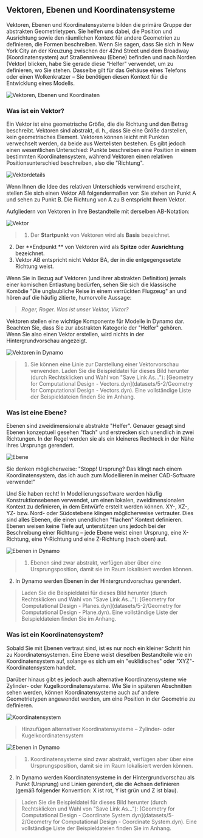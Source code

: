 

## Vektoren, Ebenen und Koordinatensysteme

Vektoren, Ebenen und Koordinatensysteme bilden die primäre Gruppe der abstrakten Geometrietypen. Sie helfen uns dabei, die Position und Ausrichtung sowie den räumlichen Kontext für andere Geometrien zu definieren, die Formen beschreiben. Wenn Sie sagen, dass Sie sich in New York City an der Kreuzung zwischen der 42nd Street und dem Broadway (Koordinatensystem) auf Straßenniveau (Ebene) befinden und nach Norden (Vektor) blicken, habe Sie gerade diese "Helfer" verwendet, um zu definieren, wo Sie stehen. Dasselbe gilt für das Gehäuse eines Telefons oder einen Wolkenkratzer – Sie benötigen diesen Kontext für die Entwicklung eines Modells.

![Vektoren, Ebenen und Koordinaten](images/5-2/VectorsPlanesCoodinates.jpg)

### Was ist ein Vektor?

Ein Vektor ist eine geometrische Größe, die die Richtung und den Betrag beschreibt. Vektoren sind abstrakt, d. h., dass Sie eine Größe darstellen, kein geometrisches Element. Vektoren können leicht mit Punkten verwechselt werden, da beide aus Wertelisten bestehen. Es gibt jedoch einen wesentlichen Unterschied: Punkte beschreiben eine Position in einem bestimmten Koordinatensystem, während Vektoren einen relativen Positionsunterschied beschreiben, also die "Richtung".

![Vektordetails](images/5-2/Vector-Detailed.jpg)

Wenn Ihnen die Idee des relativen Unterschieds verwirrend erscheint, stellen Sie sich einen Vektor AB folgendermaßen vor: Sie stehen an Punkt A und sehen zu Punkt B. Die Richtung von A zu B entspricht Ihrem Vektor.

Aufgliedern von Vektoren in Ihre Bestandteile mit derselben AB-Notation:

![Vektor](images/5-2/Vector.jpg)

> 1. Der **Startpunkt** von Vektoren wird als **Basis** bezeichnet.
2. Der **Endpunkt ** von Vektoren wird als **Spitze** oder **Ausrichtung** bezeichnet.
3. Vektor AB entspricht nicht Vektor BA, der in die entgegengesetzte Richtung weist.

Wenn Sie in Bezug auf Vektoren (und ihrer abstrakten Definition) jemals einer komischen Entlastung bedürfen, sehen Sie sich die klassische Komödie "Die unglaubliche Reise in einem verrückten Flugzeug" an und hören auf die häufig zitierte, humorvolle Aussage:

> *Roger, Roger. Was ist unser Vektor, Viktor?*

Vektoren stellen eine wichtige Komponente für Modelle in Dynamo dar. Beachten Sie, dass Sie zur abstrakten Kategorie der "Helfer" gehören. Wenn Sie also einen Vektor erstellen, wird nichts in der Hintergrundvorschau angezeigt.

![Vektoren in Dynamo](images/5-2/Dynamo-Vector.jpg)

> 1. Sie können eine Linie zur Darstellung einer Vektorvorschau verwenden.
> Laden Sie die Beispieldatei für dieses Bild herunter (durch Rechtsklicken und Wahl von "Save Link As..."): [Geometry for Computational Design - Vectors.dyn](datasets/5-2/Geometry for Computational Design - Vectors.dyn). Eine vollständige Liste der Beispieldateien finden Sie im Anhang.

### Was ist eine Ebene?

Ebenen sind zweidimensionale abstrakte "Helfer". Genauer gesagt sind Ebenen konzeptuell gesehen "flach" und erstrecken sich unendlich in zwei Richtungen. In der Regel werden sie als ein kleineres Rechteck in der Nähe ihres Ursprungs gerendert.

![Ebene](images/5-2/Plane.jpg)

Sie denken möglicherweise: "Stopp! Ursprung? Das klingt nach einem Koordinatensystem, das ich auch zum Modellieren in meiner CAD-Software verwende!"

Und Sie haben recht! In Modellierungssoftware werden häufig Konstruktionsebenen verwendet, um einen lokalen, zweidimensionalen Kontext zu definieren, in dem Entwürfe erstellt werden können. XY-, XZ-, YZ- bzw. Nord- oder Südostebene klingen möglicherweise vertrauter. Dies sind alles Ebenen, die einen unendlichen "flachen" Kontext definieren. Ebenen weisen keine Tiefe auf, unterstützen uns jedoch bei der Beschreibung einer Richtung – jede Ebene weist einen Ursprung, eine X-Richtung, eine Y-Richtung und eine Z-Richtung (nach oben) auf.

![Ebenen in Dynamo](images/5-2/Dynamo-Plane.jpg)

> 1. Ebenen sind zwar abstrakt, verfügen aber über eine Ursprungsposition, damit sie im Raum lokalisiert werden können.
2. In Dynamo werden Ebenen in der Hintergrundvorschau gerendert.
> Laden Sie die Beispieldatei für dieses Bild herunter (durch Rechtsklicken und Wahl von "Save Link As..."): [Geometry for Computational Design - Planes.dyn](datasets/5-2/Geometry for Computational Design - Plane.dyn). Eine vollständige Liste der Beispieldateien finden Sie im Anhang.

### Was ist ein Koordinatensystem?

Sobald Sie mit Ebenen vertraut sind, ist es nur noch ein kleiner Schritt hin zu Koordinatensystemen. Eine Ebene weist dieselben Bestandteile wie ein Koordinatensystem auf, solange es sich um ein "euklidisches" oder "XYZ"-Koordinatensystem handelt.

Darüber hinaus gibt es jedoch auch alternative Koordinatensysteme wie Zylinder- oder Kugelkoordinatensysteme. Wie Sie in späteren Abschnitten sehen werden, können Koordinatensysteme auch auf andere Geometrietypen angewendet werden, um eine Position in der Geometrie zu definieren.

![Koordinatensystem](images/5-2/CoordinateSystem.jpg)

> Hinzufügen alternativer Koordinatensysteme – Zylinder- oder Kugelkoordinatensystem

![Ebenen in Dynamo](images/5-2/Dynamo-CoordinateSystem.jpg)

> 1. Koordinatensysteme sind zwar abstrakt, verfügen aber über eine Ursprungsposition, damit sie im Raum lokalisiert werden können.
2. In Dynamo werden Koordinatensysteme in der Hintergrundvorschau als Punkt (Ursprung) und Linien gerendert, die die Achsen definieren (gemäß folgender Konvention: X ist rot, Y ist grün und Z ist blau).
> Laden Sie die Beispieldatei für dieses Bild herunter (durch Rechtsklicken und Wahl von "Save Link As..."): [Geometry for Computational Design - Coordinate System.dyn](datasets/5-2/Geometry for Computational Design - Coordinate System.dyn). Eine vollständige Liste der Beispieldateien finden Sie im Anhang.

